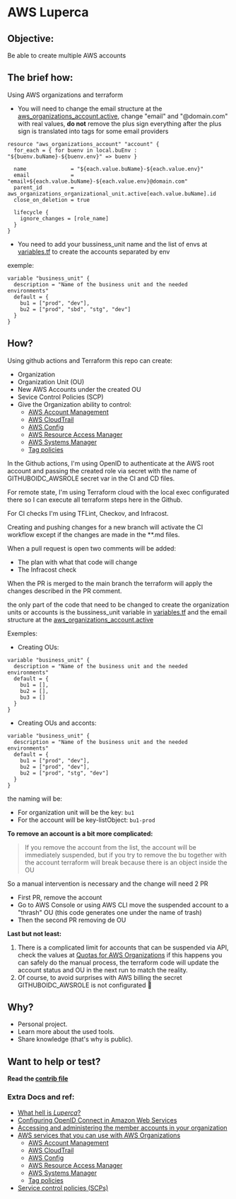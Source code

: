 # AWS Luperca

## Objective:
Be able to create multiple AWS accounts
## The brief how:

Using AWS organizations and terraform

- You will need to change the email structure at the [aws_organizations_account.active](terraform/aws_org.tf), change "email" and "@domain.com" with real values, **do not** remove the plus sign everything after the plus sign is translated into tags for some email providers

```hcl
resource "aws_organizations_account" "account" {
  for_each = { for buenv in local.buEnv : "${buenv.buName}-${buenv.env}" => buenv }

  name              = "${each.value.buName}-${each.value.env}"
  email             = "email+${each.value.buName}-${each.value.env}@domain.com"
  parent_id         = aws_organizations_organizational_unit.active[each.value.buName].id
  close_on_deletion = true

  lifecycle {
    ignore_changes = [role_name]
  }
}

```

- You need to add your bussiness_unit name and the list of envs at [variables.tf](terraform/variables.tf) to create the accounts separated by env

exemple:
```hcl
variable "business_unit" {
  description = "Name of the business unit and the needed environments"
  default = {
    bu1 = ["prod", "dev"],
    bu2 = ["prod", "sbd", "stg", "dev"]
  }
}
```
## How?

Using github actions and Terraform this repo can create:
- Organization
- Organization Unit (OU)
- New AWS Accounts under the created OU
- Sevice Control Policies (SCP)
- Give the Organization ability to control:
    - [AWS Account Management](https://docs.aws.amazon.com/organizations/latest/userguide/services-that-can-integrate-account.html)
    - [AWS CloudTrail](https://docs.aws.amazon.com/organizations/latest/userguide/services-that-can-integrate-cloudtrail.html)
    - [AWS Config](https://docs.aws.amazon.com/organizations/latest/userguide/services-that-can-integrate-config.html)
    - [AWS Resource Access Manager](https://docs.aws.amazon.com/organizations/latest/userguide/services-that-can-integrate-ram.html)
    - [AWS Systems Manager](https://docs.aws.amazon.com/organizations/latest/userguide/services-that-can-integrate-ssm.html)
    - [Tag policies](https://docs.aws.amazon.com/organizations/latest/userguide/services-that-can-integrate-tag-policies.html)

In the Github actions, I'm using OpenID to authenticate at the AWS root account and passing the created role
via secret with the name of GITHUBOIDC_AWSROLE secret var in the CI and CD files.

For remote state, I'm using Terraform cloud with the local exec configurated there so I can execute all terraform steps here in the Github.

For CI checks I'm using TFLint, Checkov, and Infracost.

Creating and pushing changes for a new branch will activate the CI workflow except if the changes are made in the **.md files.

When a pull request is open two comments will be added:
- The plan with what that code will change
- The Infracost check

When the PR is merged to the main branch the terraform will apply the changes described in the PR comment.

the only part of the code that need to be changed to create the organization units or accounts is the bussiness_unit variable in [variables.tf](terraform/variables.tf) and the email structure at the [aws_organizations_account.active](terraform/aws_org.tf)

Exemples:
- Creating OUs:
```hcl
variable "business_unit" {
  description = "Name of the business unit and the needed environments"
  default = {
    bu1 = [],
    bu2 = [],
    bu3 = []
  }
}
```
- Creating OUs and acconts:
```hcl
variable "business_unit" {
  description = "Name of the business unit and the needed environments"
  default = {
    bu1 = ["prod", "dev"],
    bu2 = ["prod", "dev"],
    bu2 = ["prod", "stg", "dev"]
  }
}
```
the naming will be:
- For organization unit will be the key: ```bu1```
- For the account will be key-listObject: ```bu1-prod```

**To remove an account is a bit more complicated:**
> If you remove the account from the list, the account will be immediately suspended, but if you try to remove the bu together with the account terraform will break because there is an object inside the OU

So a manual intervention is necessary and the change will need 2 PR
- First PR, remove the account
- Go to AWS Console or using AWS CLI move the suspended account to a "thrash" OU (this code generates one under the name of trash)
- Then the second PR removing de OU

**Last but not least:**

1. There is a complicated limit for accounts that can be suspended via API, check the values at [Quotas for AWS Organizations](https://docs.aws.amazon.com/organizations/latest/userguide/orgs_reference_limits.html) if this happens you can safely do the manual process, the terraform code will update the account status and OU in the next run to match the reality.
1. Of course, to avoid surprises with AWS billing the secret GITHUBOIDC_AWSROLE is not configurated :clown_face:

## Why?

- Personal project.
- Learn more about the used tools.
- Share knowledge (that's why is public).

## Want to help or test?

**Read the [contrib file](CONTRIBUTING.md)**

### Extra Docs and ref:
- [What hell is _Luperca_?](https://en.wikipedia.org/wiki/Capitoline_Wolf)
- [Configuring OpenID Connect in Amazon Web Services](https://docs.github.com/en/actions/deployment/security-hardening-your-deployments/configuring-openid-connect-in-amazon-web-services)
- [Accessing and administering the member accounts in your organization](https://docs.aws.amazon.com/organizations/latest/userguide/orgs_manage_accounts_access.html)
- [AWS services that you can use with AWS Organizations](https://docs.aws.amazon.com/organizations/latest/userguide/orgs_integrate_services_list.html)
    - [AWS Account Management](https://docs.aws.amazon.com/organizations/latest/userguide/services-that-can-integrate-account.html)
    - [AWS CloudTrail](https://docs.aws.amazon.com/organizations/latest/userguide/services-that-can-integrate-cloudtrail.html)
    - [AWS Config](https://docs.aws.amazon.com/organizations/latest/userguide/services-that-can-integrate-config.html)
    - [AWS Resource Access Manager](https://docs.aws.amazon.com/organizations/latest/userguide/services-that-can-integrate-ram.html)
    - [AWS Systems Manager](https://docs.aws.amazon.com/organizations/latest/userguide/services-that-can-integrate-ssm.html)
    - [Tag policies](https://docs.aws.amazon.com/organizations/latest/userguide/services-that-can-integrate-tag-policies.html)
- [Service control policies (SCPs)](https://docs.aws.amazon.com/organizations/latest/userguide/orgs_manage_policies_scps.html)
